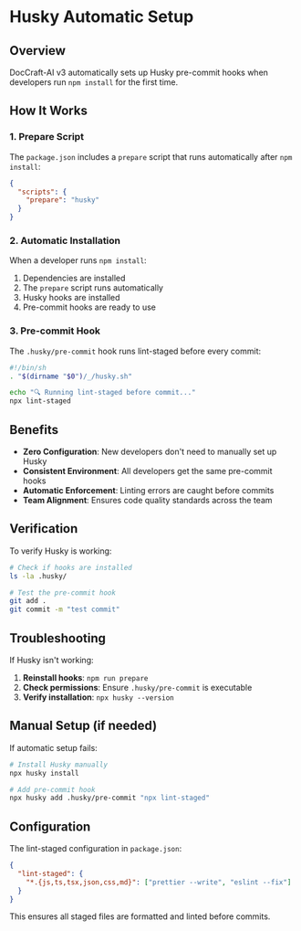 # Husky Automatic Setup

## Overview

DocCraft-AI v3 automatically sets up Husky pre-commit hooks when developers run `npm install` for the first time.

## How It Works

### 1. Prepare Script

The `package.json` includes a `prepare` script that runs automatically after `npm install`:

```json
{
  "scripts": {
    "prepare": "husky"
  }
}
```

### 2. Automatic Installation

When a developer runs `npm install`:

1. Dependencies are installed
2. The `prepare` script runs automatically
3. Husky hooks are installed
4. Pre-commit hooks are ready to use

### 3. Pre-commit Hook

The `.husky/pre-commit` hook runs lint-staged before every commit:

```bash
#!/bin/sh
. "$(dirname "$0")/_/husky.sh"

echo "🔍 Running lint-staged before commit..."
npx lint-staged
```

## Benefits

- **Zero Configuration**: New developers don't need to manually set up Husky
- **Consistent Environment**: All developers get the same pre-commit hooks
- **Automatic Enforcement**: Linting errors are caught before commits
- **Team Alignment**: Ensures code quality standards across the team

## Verification

To verify Husky is working:

```bash
# Check if hooks are installed
ls -la .husky/

# Test the pre-commit hook
git add .
git commit -m "test commit"
```

## Troubleshooting

If Husky isn't working:

1. **Reinstall hooks**: `npm run prepare`
2. **Check permissions**: Ensure `.husky/pre-commit` is executable
3. **Verify installation**: `npx husky --version`

## Manual Setup (if needed)

If automatic setup fails:

```bash
# Install Husky manually
npx husky install

# Add pre-commit hook
npx husky add .husky/pre-commit "npx lint-staged"
```

## Configuration

The lint-staged configuration in `package.json`:

```json
{
  "lint-staged": {
    "*.{js,ts,tsx,json,css,md}": ["prettier --write", "eslint --fix"]
  }
}
```

This ensures all staged files are formatted and linted before commits.
